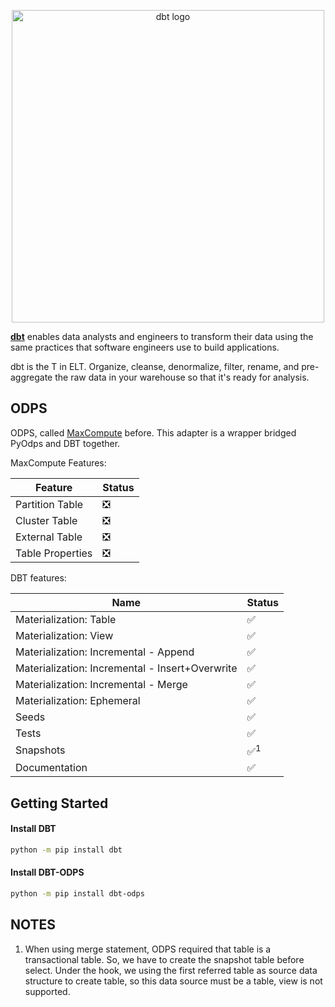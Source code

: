 <p align="center">
<img src="https://raw.githubusercontent.com/dbt-labs/dbt/ec7dee39f793aa4f7dd3dae37282cc87664813e4/etc/dbt-logo-full.svg" alt="dbt logo" width="500"/>
</p>

**[dbt](https://www.getdbt.com/)** enables data analysts and engineers to transform their data using the same practices that software engineers use to build applications.

dbt is the T in ELT. Organize, cleanse, denormalize, filter, rename, and pre-aggregate the raw data in your warehouse so that it's ready for analysis.

## ODPS

ODPS, called [MaxCompute](https://www.alibabacloud.com/product/maxcompute) before. This adapter is a wrapper bridged PyOdps and DBT together.

MaxCompute Features:

| Feature          | Status |
| ---------------- | ------ |
| Partition Table  | ❎     |
| Cluster Table    | ❎     |
| External Table   | ❎     |
| Table Properties | ❎     |

DBT features:

| Name                                            | Status         |
| ----------------------------------------------- | -------------- |
| Materialization: Table                          | ✅             |
| Materialization: View                           | ✅             |
| Materialization: Incremental - Append           | ✅             |
| Materialization: Incremental - Insert+Overwrite | ✅             |
| Materialization: Incremental - Merge            | ✅             |
| Materialization: Ephemeral                      | ✅             |
| Seeds                                           | ✅             |
| Tests                                           | ✅             |
| Snapshots                                       | ✅<sup>1</sub> |
| Documentation                                   | ✅             |

## Getting Started

#### Install DBT

```bash
python -m pip install dbt
```

#### Install DBT-ODPS

```bash
python -m pip install dbt-odps
```

## NOTES

1. When using merge statement, ODPS required that table is a transactional table. So, we have to create the snapshot table before select. Under the hook, we using the first referred table as source data structure to create table, so this data source must be a table, view is not supported.
